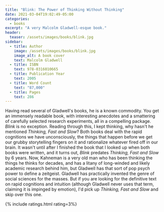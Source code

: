 ```yaml
---
title: "Blink: The Power of Thinking Without Thinking"
date: 2021-03-04T19:02:49-05:00
categories:
  - books
excerpt: "A very Malcolm Gladwell-esque book."
header:
  teaser: /assets/images/books/blink.jpg
sidebar:
  - title: Author
    image: /assets/images/books/blink.jpg
    image_alt: A book cover
    text: Malcolm Gladwell
  - title: ISBN
    text: 978-0316010665
  - title: Publication Year
    text: 2005
  - title: Word Count
    text: "87,000"
  - title: Pages
    text: 286
---
```

Having read several of Gladwell's books, he is a known commodity. You get an immensely readable book, with interesting anecdotes and a smattering of carefully selected research experiments, all in a compelling package. *Blink* is no exception. Reading through this, I kept thinking, why hasn't he mentioned *Thinking, Fast and Slow*? Both books deal with the rapid cognitions we have unconsciously, the things that happen before we get our grubby storytelling fingers on it and rationalize whatever fired off in our brain. It wasn't until after I finished the book that I looked up when both books were written, and it turns out, *Blink* predates *Thinking, Fast and Slow* by 6 years. Now, Kahneman is a very old man who has been thinking the things he thinks for decades, and has a litany of long-winded and likely academic research behind him, but Gladwell has that sort of pop psych power to define a zeitgeist. Gladwell has practically invented the genre of social sciences for the masses. But if you are looking for the definitive text on rapid cognitions and intuition (although Gladwell never uses that term, claiming it is impinged by emotion), I'd pick up *Thinking, Fast and Slow* and skip over this one.

{% include ratings.html rating=3%}